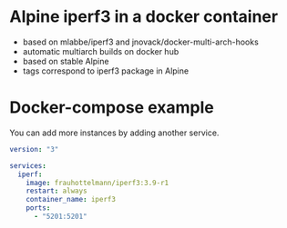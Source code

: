 # Alpine iperf3 in a docker container

- based on mlabbe/iperf3 and jnovack/docker-multi-arch-hooks
- automatic multiarch builds on docker hub
- based on stable Alpine
- tags correspond to iperf3 package in Alpine

# Docker-compose example

You can add more instances by adding another service.
```yaml
version: "3"

services:
  iperf:
    image: frauhottelmann/iperf3:3.9-r1
    restart: always
    container_name: iperf3
    ports:
      - "5201:5201"
```
